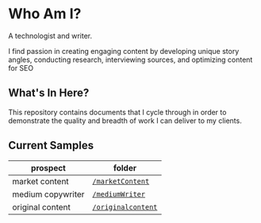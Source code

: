 # Who Am I?
A technologist and writer.

I find passion in creating engaging content by developing unique story angles, conducting research, interviewing sources, and optimizing content for SEO

## What's In Here?
This repository contains documents that I cycle through in order to demonstrate the quality and breadth of work I can deliver to my clients.

## Current Samples
| prospect | folder |
|---------| --------|
| market content| [`/marketContent`](https://github.com/dyanabutler/writing-samples/tree/main/marketContent)|
| medium copywriter| [`/mediumWriter`](https://github.com/dyanabutler/writing-samples/tree/main/mediumWriter)
| original content | [ `/originalcontent`](https://github.com/dyanabutler/writing-samples/tree/main/originalcontent)
